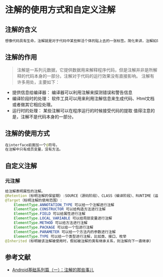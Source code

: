 # 注解的使用方式和自定义注解

## 注解的含义

```java
想像代码具有生命，注解就是对于代码中某些鲜活个体的贴上去的一张标签。简化来讲，注解如同一张标签。
```

## 注解的作用

> 注解是一系列元数据，它提供数据用来解释程序代码，但是注解并非是所解释的代码本身的一部分。注解对于代码的运行效果没有直接影响。 注解有许多用处，主要如下：

- 提供信息给编译器： 编译器可以利用注解来探测错误和警告信息
- 编译阶段时的处理： 软件工具可以用来利用注解信息来生成代码、Html文档或者做其它相应处理。
- 运行时的处理： 某些注解可以在程序运行的时候接受代码的提取 值得注意的是，注解不是代码本身的一部分。

## 注解的使用方式

```java
在interface前面加一个@符号。
在注解中只有成员变量，没有方法。
```

## 自定义注解

### 元注解

```java
给注解表明属性的注解。
@Retention（标明注解的保留期）:SOURCE（源码阶段）、CLASS（编译阶段）、RUNTIME（运行阶段）
@Target（标明注解的使用范围）:
    ElementType.ANNOTATION_TYPE 可以给一个注解进行注解
    ElementType.CONSTRUCTOR 可以给构造方法进行注解
    ElementType.FIELD 可以给属性进行注解
    ElementType.LOCAL_VARIABLE 可以给局部变量进行注解
    ElementType.METHOD 可以给方法进行注解
    ElementType.PACKAGE 可以给一个包进行注解
    ElementType.PARAMETER 可以给一个方法内的参数进行注解
    ElementType.TYPE 可以给一个类型进行注解，比如类、接口、枚举
@Inherited（标明被该注解被使用时，假如被注解的类有继承关系，则注解向下一直继承）
```

## 参考文献
* [Android基础系列篇（一）：注解的那些事儿](https://zhuanlan.zhihu.com/p/575272303 )

